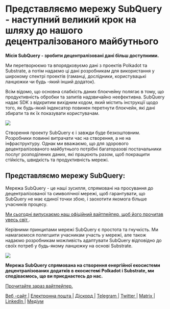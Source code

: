 # Представляємо мережу SubQuery - наступний великий крок на шляху до нашого децентралізованого майбутнього

**Місія SubQuery - зробити децентралізовані дані більш доступними.**

Ми перетворюємо та впорядковуємо дані з проектів Polkadot та Substrate, а потім надаємо ці дані розробникам для використання у широкому спектрі проектів (гаманці, дослідники, користувацькі ланцюжки чи будь -який інший додаток).

Всім відомо, що основна слабкість даних блокчейну полягає в тому, що продуктивність обробки та запитів надзвичайно неефективна. SubQuery надає SDK з відкритим вихідним кодом, який містить інструкції щодо того, як будь-який індексатор повинен перетнути блокчейн, які дані збирати та як їх показувати користувачам.

![](https://miro.medium.com/max/700/1*0l37MKpDk2ahHsqDUBxbjw.png)

Створення проекту SubQuery є і завжди буде безкоштовним. Розробники повинні витрачати час на створення, а не на інфраструктуру. Однак ми вважаємо, що для здорового децентралізованого майбутнього потрібні багаторазові постачальники послуг розподілених даних, які працюють разом, щоб покращити стійкість, швидкість та продуктивність мережі.

## Представляємо мережу SubQuery:

Мережа SubQuery - це наші зусилля, спрямовані на просування до децентралізованої та символічної мережі, щоб гарантувати, що SubQuery не має єдиної точки збою, і заохотити якомога більше учасників процесу.

[ Ми сьогодні випускаємо наш офіційний вайтпейпер, щоб його прочитав увесь світ ](https://static.subquery.network/whitepaper.pdf).

Керівними принципами мережі SubQuery є простота та гнучкість. Ми намагаємося полегшити учасникам участь у мережі, але також надаємо розробникам можливість адаптувати SubQuery відповідно до своїх потреб у будь-якому ланцюжку на основі Substrate.

![](https://miro.medium.com/max/700/1*5E_eIJBTvHI7W24ib_Syvw.png)

**Мережа SubQuery спрямована на створення енергійної екосистеми децентралізованих додатків в екосистемі Polkadot і Substrate, ми сподіваємось, що ви приєднаєтесь до нас.**

[Прочитайте зараз вайтпейпер.](https://static.subquery.network/whitepaper.pdf)

[ Веб -сайт ](https://subquery.network/) | [ Електронна пошта ](mailto:hello@subquery.network) | [ Діскорд ](https://discord.com/invite/78zg8aBSMG) | [ Telegram ](https://t.me/subquerynetwork) | [ Twitter ](https://twitter.com/subquerynetwork) | [ Мatrix ](https://matrix.to/#/#subquery:matrix.org) | [ LinkedIn ](https://www.linkedin.com/company/subquery) | [ Медіум ](https://subquery.medium.com/)
